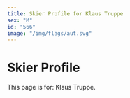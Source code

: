 ```yaml
---
title: Skier Profile for Klaus Truppe
sex: "M"
id: "566"
image: "/img/flags/aut.svg" 
---
```


# Skier Profile

This page is for: Klaus Truppe.
    